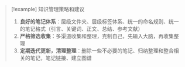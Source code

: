 > [!example] 知识管理策略和建议
> 1. **良好的笔记体系**：层级文件夹、层级标签体系、统一的命名规则、统一的笔记格式（引言、关键词、正文、总结、参考文献）
> 2. **严格筛选收集**：多渠道收集和整理，克制自己，先输入大脑，再收集整理
> 3. **定期迭代更新，清理整理**：删除一些不必要的笔记、归纳整理和整合相关的笔记，笔记链接、建立图谱

